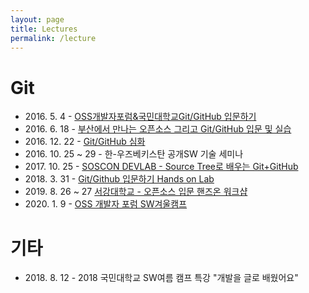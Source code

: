 ```yaml
---
layout: page
title: Lectures
permalink: /lecture
---
```


# Git
- 2016\. 5. 4 - [OSS개발자포럼&국민대학교Git/GitHub 입문하기](https://onoffmix.com/event/67081)
- 2016\. 6. 18 - [부산에서 만나는 오픈소스 그리고 Git/GitHub 입문 및 실습](https://onoffmix.com/event/69536)
- 2016\. 12. 22 - [Git/GitHub 심화](https://www.facebook.com/groups/ossdevforum/permalink/1552312414797741/)
- 2016\. 10. 25 ~ 29 - 한-우즈베키스탄 공개SW 기술 세미나
- 2017\. 10. 25 - [SOSCON DEVLAB - Source Tree로 배우는 Git+GitHub](https://www.sosconhistory.net/soscon2017/schedule.html)
- 2018\. 3. 31 - [Git/Github 입문하기 Hands on Lab](https://docs.google.com/forms/d/e/1FAIpQLSfOOPkLq3dBOY98yRz9qHggdRZH1G9oL1A4YowY2ov2ZoLb0w/viewform)
- 2019\. 8. 26 ~ 27 [서강대학교 - 오픈소스 입문 핸즈온 워크샵](http://cs.sogang.ac.kr/front/cmsboardview.do?currentPage=1&searchField=ALL&searchValue=&searchLowItem=ALL&bbsConfigFK=1745&siteId=cs&pkid=824876)
- 2020\. 1. 9 - [OSS 개발자 포럼 SW겨울캠프](https://www.facebook.com/groups/ossdevforum/permalink/3471740996188197/)

# 기타
- 2018\. 8. 12 - 2018 국민대학교 SW여름 캠프 특강 "개발을 글로 배웠어요"